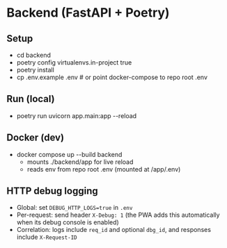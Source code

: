 # Backend (FastAPI + Poetry)

## Setup
- cd backend
- poetry config virtualenvs.in-project true
- poetry install
- cp .env.example .env  # or point docker-compose to repo root .env

## Run (local)
- poetry run uvicorn app.main:app --reload

## Docker (dev)
- docker compose up --build backend
  - mounts ./backend/app for live reload
  - reads env from repo root .env (mounted at /app/.env)

## HTTP debug logging
- Global: set `DEBUG_HTTP_LOGS=true` in `.env`
- Per-request: send header `X-Debug: 1` (the PWA adds this automatically when its debug console is enabled)
- Correlation: logs include `req_id` and optional `dbg_id`, and responses include `X-Request-ID`
